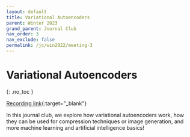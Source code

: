 ```yaml
---
layout: default
title: Variational Autoencoders
parent: Winter 2023
grand_parent: Journal Club
nav_order: 3
nav_exclude: false
permalink: /jc/win2022/meeting-3
---
```


# Variational Autoencoders
{: .no_toc }

[Recording link](https://www.youtube.com/watch?v=aUIxiCn_L1s){:target="_blank"}

In this journal club, we explore how variational autoencoders work, how they can be used for compression techniques or image generation, and more machine learning and artificial intelligence basics!